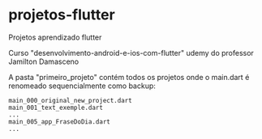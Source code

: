 # projetos-flutter
 Projetos aprendizado flutter
 
 Curso "desenvolvimento-android-e-ios-com-flutter" udemy do professor Jamilton Damasceno
 
 A pasta "primeiro_projeto" contém todos os projetos onde o main.dart é renomeado sequencialmente como backup:
 
    main_000_original_new_project.dart
    main_001_text_exemple.dart
    ...
    main_005_app_FraseDoDia.dart
    ...
